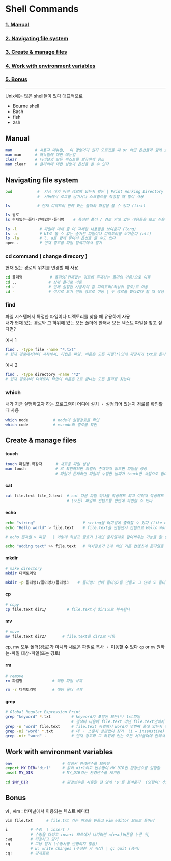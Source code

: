 # Shell Commands

### [1. Manual](#manual)

### [2. Navigating file system](#navigating-file-system)

### [3. Create & manage files](#create--manage-files)

### [4. Work with environment variables](#work-with-environment-variables)

### [5. Bonus](#bonus)

---

Unix에는 많은 shell들이 있다 대표적으로

- Bourne shell
- Bash
- fish
- zsh

## Manual

```sh
man          # 사용자 매뉴얼,  이 명령어가 뭔지 모르겠을 때 or 어떤 옵션들과 함께 쓸 수 있는지 알고싶을 때 사용
man man      # 매뉴얼에 대한 매뉴얼
clear        # 터미널의 모든 텍스트를 깔끔하게 청소
man clear    # 클리어에 대한 설명과 옵션을 볼 수 있다
```

## Navigating file system

```bash
pwd           #  지금 내가 어떤 경로에 있는지 확인 | Print Working Directory
              #  서버에서 로그를 남기거나 스크립트를 작성할 때 많이 사용

ls            # 현재 디렉토리 안에 있는 폴더와 파일을 볼 수 있다 (list)

ls 경로
ls 현재있는-폴더-안에있는-폴더명    # 특정한 폴더 / 경로 안에 있는 내용들을 보고 싶을 때

ls -l          # 파일에 대해 좀 더 자세한 내용들을 보여준다 (long)
ls -a          # UI로 볼 수 없는 숨겨진 파일이나 디렉토리를 보여준다 (all)
ls -la         # l, a를 함께 묶어서 옵션을 줄 수도 있다
open .         # 현재 경로를 파일 탐색기에서 열기
```

### cd command ( change direcory )

현재 있는 경로의 위치를 변경할 때 사용

```bash
cd 폴더명            # 폴더명(현재있는 경로에 존재하는 폴더의 이름)으로 이동
cd ..              # 상위 폴더로 이동
cd ~               # 현재 설정된 사용자의 홈 디렉토리(최상위 경로)로 이동
cd -               # 여기로 오기 전의 경로로 이동 | 두 경로를 왔다갔다 할 때 유용
```

### find

파일 시스템에서 특정한 파일이나 디렉토리를 찾을 때 유용하게 사용  
내가 현재 있는 경로와 그 하위에 있는 모든 폴더에 한해서 모든 텍스트 파일을 찾고 싶다면?

예시 1

```bash
find . -type file -name "*.txt"
# 현재 경로에서부터 시작해서, 타입은 파일, 이름은 모든 파일(*)인데 확장자가 txt로 끝나는 것을 찾는다
```

예시 2

```bash
find . -type directory -name "*2"
# 현재 경로부터 디렉토리 타입의 이름은 2로 끝나는 모든 폴더를 찾는다
```

### which

내가 지금 실행하고자 하는 프로그램이 어디에 설치 ・ 설정되어 있는지 경로를 확인할 때 사용

```bash
which node           # node의 실행경로를 확인
which code           # vscode의 경로를 확인
```

## Create & manage files

#### touch

```bash
touch 파일명.확장자      # 새로운 파일 생성
man touch             # 로 확인해보면 파일이 존재하지 않으면 파일을 생성
                      # 파일이 존재하면 파일의 수정한 날짜가 touch한 시점으로 업데이트
```

#### cat

```bash
cat file.text file_2.text  # cat 다음 파일 하나를 작성해도 되고 여러개 작성해도 된다
                           # (모든) 파일의 컨텐츠를 한번에 확인할 수 있다
```

#### echo

```bash
echo "string"                     # string을 터미널에 출력할 수 있다 (like echo 메아리..)
echo "Hello world" > file.text    # file.text을 만들면서 컨텐츠로 Hello World라는 문자가 들어감

# echo 문자열 > 파일   | 이렇게 화살표 괄호가 1개면 문자열대로 덮어씌우는 기능을 함 (이전에 있던 내용은 사라짐)

echo "adding text" >> file.text   # 꺽쇠괄호가 2개 이면 기존 컨텐츠에 문자열을 추가한다
```

#### mkdir

```bash
# make directory
mkdir 디렉토리명

mkdir -p 폴더명1/폴더명2/폴더명3    # 폴더명1 안에 폴더명2를 만들고 그 안에 또 폴더명3 디렉토리를 만듦
```

#### cp

```bash
# copy
cp file.text dir1/         # file.text가 dir1으로 복사된다
```

#### mv

```bash
# move
mv file.text dir2/       # file.text를 dir2로 이동
```

cp, mv 모두 폴더(경로)가 아니라 새로운 파일로 복사 ・ 이동할 수 있다
`cp` or `mv` 원하는-파일 대상-파일(또는 경로)

#### rm

```bash
# remove
rm 파일명             # 해당 파일 삭제

rm -r 디렉토리명       # 해당 폴더 삭제
```

#### grep

```bash
# Global Regular Expression Print
grep "keyword" *.txt         # keyword가 포함된 모든(*) txt파일
                             # 검색어 다음에 file.text 라면 file.text안에서 검색어를 찾음
grep -n "word" file.text     # file.text 파일에서 word가 몇번째 줄에 있는지 확인
grep -ni "word" *.txt        # 대 ・ 소문자 상관없이 찾기  (i = insenstive)
grep -nir "word" .           # 현재 경로와 그 하위에 있는 모든 서브폴더에 한해서 word를 검색한다 (r = recursive) | 보통 프로젝트 최상위 경로에서 사용한다
```

## Work with environment variables

```bash
env                      # 설정된 환경변수를 보여줘
export MY_DIR="dir1"     # 값이 dir1이고 변수명이 MY_DIR인 환경변수를 설정함
unset MY_DIR             # MY_DIR라는 환경변수를 제거함

cd $MY_DIR               # 환경변수를 사용할 땐 앞에 '$'를 붙여준다  (명령어: dir1 파일로 들어가기)
```

## Bonus

vi , vim : 터미널에서 이용되는 텍스트 에디터

```bash
vim file.txt      # file.txt 라는 파일을 만들고 vim editor 모드로 들어감

i          # 수정  ( insert )
           # 수정을 다하고 insert 모드에서 나가려면 ⎋(esc)버튼을 누른 뒤,
:wq        # 저장하고 닫기
:q         # 그냥 닫기 (수정사항 반영되지 않음)
           # w: write changes (수정한 거 저장) | q: quit (중지)
:q!        # 강제종료
```
